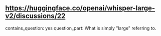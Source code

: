 ## https://huggingface.co/openai/whisper-large-v2/discussions/22

contains_question: yes
question_part: What is simply "large" referring to.